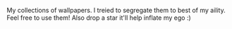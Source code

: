 My collections of wallpapers. I treied to segregate them to best of my aility.
Feel free to use them! Also drop a star it'll help inflate my ego :)
